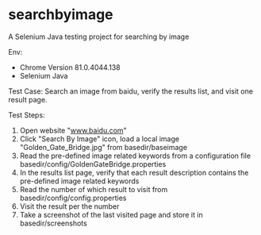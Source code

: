 # searchbyimage
A Selenium Java testing project for searching by image

Env:
- Chrome Version 81.0.4044.138 
- Selenium Java

Test Case: Search an image from baidu, verify the results list, and visit one result page.

Test Steps:
1. Open website "www.baidu.com"
2. Click "Search By Image" icon, load a local image "Golden_Gate_Bridge.jpg" from basedir/baseimage
3. Read the pre-defined image related keywords from a configuration file basedir/config/GoldenGateBridge.properties
4. In the results list page, verify that each result description contains the pre-defined image related keywords
5. Read the number of which result to visit from basedir/config/config.properties
6. Visit the result per the number
7. Take a screenshot of the last visited page and store it in basedir/screenshots

